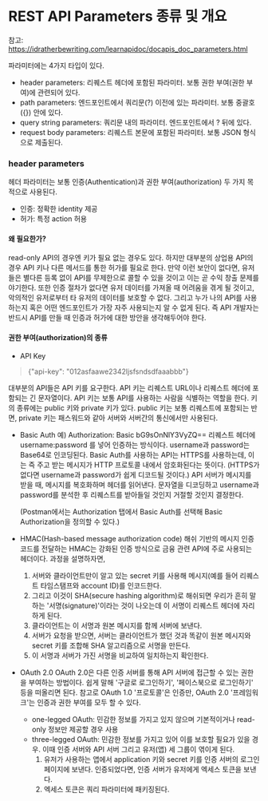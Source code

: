 # REST API Parameters 종류 및 개요
참고: https://idratherbewriting.com/learnapidoc/docapis_doc_parameters.html


파라미터에는 4가지 타입이 있다.
- header parameters: 리퀘스트 헤더에 포함된 파라미터. 보통 권한 부여(권한 부여)에 관련되어 있다.
- path parameters: 엔드포인트에서 쿼리문(?) 이전에 있는 파라미터. 보통 중괄호({}) 안에 있다.
- query string parameters: 쿼리문 내의 파라미터. 엔드포인트에서 ? 뒤에 있다.
- request body parameters: 리퀘스트 본문에 포함된 파라미터. 보통 JSON 형식으로 제출된다.

### header parameters
헤더 파라미터는 보통 인증(Authentication)과 권한 부여(authorization) 두 가지 목적으로 사용된다. 
- 인증: 정확한 identity 제공
- 허가: 특정 action 허용

#### 왜 필요한가?
read-only API의 경우엔 키가 필요 없는 경우도 있다. 하지만 대부분의 상업용 API의 경우 API 키나 다른 메서드를 통한 허가를 필요로 한다. 
만약 이런 보안이 없다면, 유저들은 별다른 등록 없이 API를 무제한으로 콜할 수 있을 것이고 이는 곧 수익 창출 문제를 야기한다.
또한 인증 절차가 없다면 유저 데이터를 가져올 때 어려움을 겪게 될 것이고, 악의적인 유저로부터 타 유저의 데이터를 보호할 수 없다. 
그리고 누가 나의 API를 사용하는지 혹은 어떤 엔드포인트가 가장 자주 사용되는지 알 수 없게 된다. 
즉 API 개발자는 반드시 API를 만들 때 인증과 허가에 대한 방안을 생각해두어야 한다.

#### 권한 부여(authorization)의 종류
- API Key
> {"api-key": "012asfaawe2342ljsfsndsdfaaabbb"}

대부분의 API들은 API 키를 요구한다. API 키는 리퀘스트 URL이나 리퀘스트 헤더에 포함되는 긴 문자열이다. API 키는 보통 API를 사용하는 사람을 식별하는 역할을 한다. 
키의 종류에는 public 키와 private 키가 있다. public 키는 보통 리퀘스트에 포함되는 반면, private 키는 패스워드와 같아 서버와 서버간의 통신에서만 사용된다.
	
- Basic Auth
	예) Authorization: Basic bG9sOnNlY3VyZQ==
	리퀘스트 헤더에 username:password 를 넣어 인증하는 방식이다. username과 password는 Base64로 인코딩된다. 
	Basic Auth를 사용하는 API는 HTTPS를 사용하는데, 이는 즉 주고 받는 메시지가 HTTP 프로토콜 내에서 암호화된다는 뜻이다. (HTTPS가 없다면 username과 password가 쉽게 디코드될 것이다.)
	API 서버가 메시지를 받을 때, 메시지를 복호화하며 헤더를 읽어낸다. 문자열을 디코딩하고 username과 password를 분석한 후 리퀘스트를 받아들일 것인지 거절할 것인지 결정한다.
	
	(Postman에서는 Authorization 탭에서 Basic Auth를 선택해 Basic Authorization을 정의할 수 있다.)
	
- HMAC(Hash-based message authorization code)
	해쉬 기반의 메시지 인증 코드를 전달하는 HMAC는 강화된 인증 방식으로 금융 관련 API에 주로 사용되는 헤더이다. 과정을 설명하자면,
	
	1) 서버와 클라이언트만이 알고 있는 secret 키를 사용해 메시지(예를 들어 리퀘스트 타임스탬프와 account ID)를 인코드한다. 
	2) 그리고 이것이 SHA(secure hashing algorithm)로 해쉬되면 우리가 흔히 말하는 '서명(signature)'이라는 것이 나오는데 이 서명이 리퀘스트 헤더에 자리하게 된다.
	3) 클라이언트는 이 서명과 원본 메시지를 함께 서버에 보낸다.
	4) 서버가 요청을 받으면, 서버는 클라이언트가 했던 것과 똑같이 원본 메시지와 secret 키를 조합해 SHA 알고리즘으로 서명을 만든다.
	5) 이 서명과 서버가 가진 서명을 비교하여 일치하는지 확인한다.
	
- OAuth 2.0
	OAuth 2.0은 다른 인증 서버를 통해 API 서버에 접근할 수 있는 권한을 부여하는 방법이다. 쉽게 말해 '구글로 로그인하기', '페이스북으로 로그인하기' 등을 떠올리면 된다. 참고로 OAuth 1.0 '프로토콜'은 인증만, OAuth 2.0 '프레임워크'는 인증과 권한 부여를 모두 할 수 있다.
	
	- one-legged OAuth: 민감한 정보를 가지고 있지 않으며 기본적이거나 read-only 정보만 제공할 경우 사용
	- three-legged OAuth: 
		민감한 정보를 가지고 있어 이를 보호할 필요가 있을 경우. 이때 인증 서버와 API 서버 그리고 유저(앱) 세 그룹이 엮이게 된다.
		1) 유저가 사용하는 앱에서 application 키와 secret 키를 인증 서버의 로그인 페이지에 보낸다. 인증되었다면, 인증 서버가 유저에게 엑세스 토큰을 보낸다.
		2) 엑세스 토큰은  쿼리 파라미터에 패키징된다.
